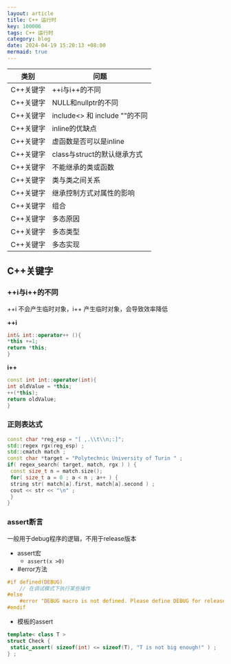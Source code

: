 ```yaml
---
layout: article
title: C++ 运行时
key: 100006
tags: C++ 运行时
category: blog
date: 2024-04-19 15:20:13 +08:00
mermaid: true
---
```



  | 类别 | 问题 | 
  |---|---|
  | C++关键字 | ++i与i++的不同 |
  | C++关键字 | NULL和nullptr的不同 |
  | C++关键字 | include<> 和 include ""的不同 |
  | C++关键字 | inline的优缺点 |
  | C++关键字 | 虚函数是否可以是inline |
  | C++关键字 | class与struct的默认继承方式 |
  | C++关键字 | 不能继承的类或函数 |
  | C++关键字 | 类与类之间关系 |
  | C++关键字 | 继承控制方式对属性的影响 |
  | C++关键字 | 组合 |
  | C++关键字 | 多态原因 |
  | C++关键字 | 多态类型 |
  | C++关键字 | 多态实现 |


## C++关键字

### ++i与i++的不同

  ++i 不会产生临时对象，i++ 产生临时对象，会导致效率降低

  **++i**

  ```c++
  int& int::operator++ (){
  *this +=1;
  return *this;
  }
  ```

  **i++**

  ```c++
  const int int::operator(int){
  int oldValue = *this;
  ++(*this);
  return oldValue;
  }

  ```



### 正则表达式

```c++
const char *reg_esp = "[ ,.\\t\\n;:]";
std::regex rgx(reg_esp) ;
std::cmatch match ; 
const char *target = "Polytechnic University of Turin " ;
if( regex_search( target, match, rgx ) ) {
 const size_t n = match.size();
 for( size_t a = 0 ; a < n ; a++ ) {
 string str( match[a].first, match[a].second ) ;
 cout << str << "\n" ;
 }
}
```



### assert断言

一般用于debug程序的逻辑，不用于release版本
 * assert宏
   * `assert(x >0)`
 * #error方法

```c++
#if defined(DEBUG)
    // 在调试模式下执行某些操作
#else
    #error "DEBUG macro is not defined. Please define DEBUG for release builds."
#endif
```


 * 模板的assert

```c++
template< class T >
struct Check {
 static_assert( sizeof(int) <= sizeof(T), "T is not big enough!" ) ;
} ;

```

